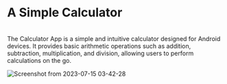 <h1>A Simple Calculator</h1><br>
The Calculator App is a simple and intuitive calculator designed for Android devices. It provides basic arithmetic operations such as addition, subtraction, multiplication, and division,
allowing users to perform calculations on the go.

![Screenshot from 2023-07-15 03-42-28](https://github.com/karththikeyanK/Calculator/assets/55711753/454cced8-f613-417b-9a84-84a3e8a11f58)
